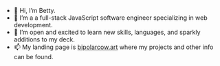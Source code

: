 - 👋 Hi, I’m Betty.
- 🌱 I’m a a full-stack JavaScript software engineer specializing in web development.
- 👀 I’m open and excited to learn new skills, languages, and sparkly additions to my deck.
- 📫 My landing page is [bipolarcow.art](https://www.bipolarcow.art/) where my projects and other info can be found.


<!---
FRUHD/FRUHD is a ✨ special ✨ repository because its `README.md` (this file) appears on your GitHub profile.
You can click the Preview link to take a look at your changes.
- 💞️ I’m looking to collaborate on ...
--->
